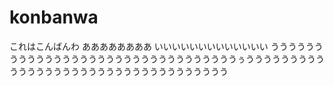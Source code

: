 # konbanwa
これはこんばんわ
ああああああああ
いいいいいいいいいいいいい
ううううううううううううううううううううううううううううううううぅうううううううううううううううううううううううううううううううううう
